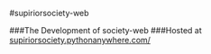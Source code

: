 #supiriorsociety-web

###The Development of society-web 
###Hosted at [supiriorsociety.pythonanywhere.com/](supiriorsociety.pythonanywhere.com/)